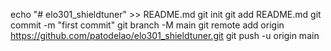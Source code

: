 

echo "# elo301_shieldtuner" >> README.md
git init
git add README.md
git commit -m "first commit"
git branch -M main
git remote add origin https://github.com/patodelao/elo301_shieldtuner.git
git push -u origin main












